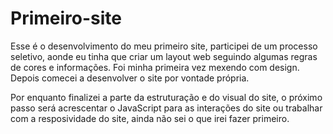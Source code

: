 # Primeiro-site
 Esse é o desenvolvimento do meu primeiro site, participei de um processo seletivo, aonde eu tinha que criar um layout web seguindo algumas regras de cores e informações. Foi minha primeira vez mexendo com design. Depois comecei a desenvolver o site por vontade própria.

 Por enquanto finalizei a parte da estruturação e do visual do site, o próximo passo será acrescentar o JavaScript para as interações do site ou trabalhar com a resposividade do site, ainda não sei o que irei fazer primeiro.
